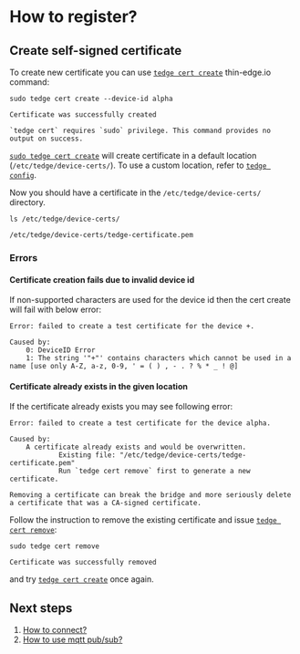 # How to register?

## Create self-signed certificate

To create new certificate you can use [`tedge cert create`](../../references/tedge-cert.md) thin-edge.io command:

```shell
sudo tedge cert create --device-id alpha
```

```
Certificate was successfully created
```

```admonish note
`tedge cert` requires `sudo` privilege. This command provides no output on success.
```

[`sudo tedge cert create`](../../references/tedge-cert.md) will create certificate in a default location (`/etc/tedge/device-certs/`).
To use a custom location, refer to [`tedge config`](../../references/tedge-config.md).

Now you should have a certificate in the `/etc/tedge/device-certs/` directory.

```shell
ls /etc/tedge/device-certs/
```

```
/etc/tedge/device-certs/tedge-certificate.pem
```

### Errors

#### Certificate creation fails due to invalid device id

If non-supported characters are used for the device id then the cert create will fail with below error:

```plain
Error: failed to create a test certificate for the device +.

Caused by:
    0: DeviceID Error
    1: The string '"+"' contains characters which cannot be used in a name [use only A-Z, a-z, 0-9, ' = ( ) , - . ? % * _ ! @]
```


#### Certificate already exists in the given location

If the certificate already exists you may see following error:

```plain
Error: failed to create a test certificate for the device alpha.

Caused by:
    A certificate already exists and would be overwritten.
            Existing file: "/etc/tedge/device-certs/tedge-certificate.pem"
            Run `tedge cert remove` first to generate a new certificate.
```

```admonish danger
Removing a certificate can break the bridge and more seriously delete a certificate that was a CA-signed certificate.
```

Follow the instruction to remove the existing certificate and issue [`tedge cert remove`](../../references/tedge-cert.md):

```shell
sudo tedge cert remove
```

```
Certificate was successfully removed
```

and try [`tedge cert create`](../../references/tedge-cert.md) once again.

## Next steps

1. [How to connect?](../connection/004_connect.md)
2. [How to use mqtt pub/sub?](../telemetry/005_pub_sub.md)
